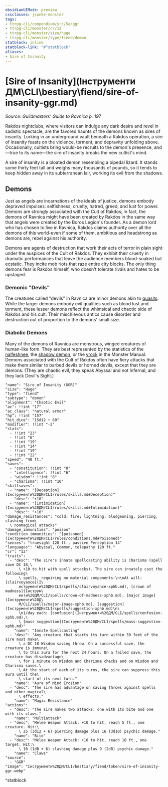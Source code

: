 ```yaml
---
obsidianUIMode: preview
cssclasses: json5e-monster
tags:
- ttrpg-cli/compendium/src/5e/ggr
- ttrpg-cli/monster/cr/12
- ttrpg-cli/monster/size/huge
- ttrpg-cli/monster/type/fiend/demon
statblock: inline
statblock-link: "#^statblock"
aliases:
- Sire of Insanity
---
```

# [Sire of Insanity](Інструменти ДМ\CLI\bestiary\fiend/sire-of-insanity-ggr.md)
*Source: Guildmasters' Guide to Ravnica p. 197*  

Rakdos nightclubs, where visitors can indulge any dark desire and revel in sadistic spectacle, are the favored haunts of the demons known as sires of insanity. Lurking in an underground vault beneath a Rakdos operation, a sire of insanity feasts on the violence, torment, and depravity unfolding above. Occasionally, cultists bring would-be recruits to the demon's presence, and—true to its name—the sire of insanity breaks the new cultist's mind.

A sire of insanity is a bloated demon resembling a bipedal lizard. It stands some thirty feet tall and weighs many thousands of pounds, so it tends to keep hidden away in its subterranean lair, working its evil from the shadows.

## Demons

Just as angels are incarnations of the ideals of justice, demons embody depraved impulses: selfishness, cruelty, hatred, greed, and lust for power. Demons are strongly associated with the Cult of Rakdos; in fact, the demons of Ravnica might have been created by Rakdos in the same way that angels were created by the Boros Legion's founder. As a demon lord who has chosen to live in Ravnica, Rakdos claims authority over all the demons of this world-even if some of them, ambitious and headstrong as demons are, rebel against his authority.

Demons are agents of destruction that work their acts of terror in plain sight under the auspices of the Cult of Rakdos. They exhibit their cruelty in dramatic performances that leave the audience members blood-soaked but ecstatic. They incite mob riots that raze entire city blocks. The only thing demons fear is Rakdos himself, who doesn't tolerate rivals and hates to be upstaged.

### Demonic "Devils"

The creatures called "devils" in Ravnica are minor demons akin to [quasits](Інструменти%20ДМ/CLI/bestiary/fiend/quasit-xmm.md). While the larger demons embody evil qualities such as blood lust and torment, these lesser demons reflect the whimsical and chaotic side of Rakdos and his cult. Their mischievous antics cause disorder and destruction out of proportion to the demons' small size.

### Diabolic Demons

Many of the demons of Ravnica are monstrous, winged creatures of human-like form. They are best represented by the statistics of the [nalfeshnee](Інструменти%20ДМ/CLI/bestiary/fiend/nalfeshnee-xmm.md), the [shadow demon](Інструменти%20ДМ/CLI/bestiary/fiend/shadow-demon-xmm.md), or the [vrock](Інструменти%20ДМ/CLI/bestiary/fiend/vrock-xmm.md) in the Monster Manual. Demons associated with the Cult of Rakdos often have fiery attacks that make them similar to barbed devils or horned devils, except that they are demons. (They are chaotic evil, they speak Abyssal and not Infernal, and they lack Devil's Sight.)

```statblock
"name": "Sire of Insanity (GGR)"
"size": "Huge"
"type": "fiend"
"subtype": "demon"
"alignment": "Chaotic Evil"
"ac": !!int "17"
"ac_class": "natural armor"
"hp": !!int "157"
"hit_dice": "15d12 + 60"
"modifier": !!int "-2"
"stats":
  - !!int "23"
  - !!int "6"
  - !!int "19"
  - !!int "14"
  - !!int "19"
  - !!int "22"
"speed": "40 ft."
"saves":
  - "constitution": !!int "8"
  - "intelligence": !!int "6"
  - "wisdom": !!int "8"
  - "charisma": !!int "10"
"skillsaves":
  - "name": "[Deception](Інструменти%20ДМ/CLI/rules/skills.md#Deception)"
    "desc": "+10"
  - "name": "[Intimidation](Інструменти%20ДМ/CLI/rules/skills.md#Intimidation)"
    "desc": "+10"
"damage_resistances": "cold; fire; lightning; bludgeoning, piercing, slashing from\
  \ nonmagical attacks"
"damage_immunities": "poison"
"condition_immunities": "[poisoned](Інструменти%20ДМ/CLI/rules/conditions.md#Poisoned)"
"senses": "truesight 120 ft., passive Perception 14"
"languages": "Abyssal, Common, telepathy 120 ft."
"cr": "12"
"traits":
  - "desc": "The sire's innate spellcasting ability is Charisma (spell save DC 18,\
      \ +10 to hit with spell attacks). The sire can innately cast the following\
      \ spells, requiring no material components:\n\nAt will: [clairvoyance](І\
      нструменти%20ДМ/CLI/spells/clairvoyance-xphb.md), [crown of madness](Інструм\
      енти%20ДМ/CLI/spells/crown-of-madness-xphb.md), [major image](Інструменти%20Д\
      М/CLI/spells/major-image-xphb.md), [suggestion](Інструменти%20ДМ/CLI/spells/suggestion-xphb.md)\n\
      \n1/day each: [confusion](Інструменти%20ДМ/CLI/spells/confusion-xphb.md),\
      \ [mass suggestion](Інструменти%20ДМ/CLI/spells/mass-suggestion-xphb.md)"
    "name": "Innate Spellcasting"
  - "desc": "Any creature that starts its turn within 30 feet of the sire must make\
      \ a DC 18 Wisdom saving throw. On a successful save, the creature is immune\
      \ to this aura for the next 24 hours. On a failed save, the creature has disadvantage\
      \ for 1 minute on Wisdom and Charisma checks and on Wisdom and Charisma saves.\
      \ At the start of each of its turns, the sire can suppress this aura until the\
      \ start of its next turn."
    "name": "Aura of Mind Erosion"
  - "desc": "The sire has advantage on saving throws against spells and other magical\
      \ effects."
    "name": "Magic Resistance"
"actions":
  - "desc": "The sire makes two attacks: one with its bite and one with its claws."
    "name": "Multiattack"
  - "desc": "Melee Weapon Attack: +10 to hit, reach 5 ft., one creature. Hit:\
      \ 25 (3d12 + 6) piercing damage plus 16 (3d10) psychic damage."
    "name": "Bite"
  - "desc": "Melee Weapon Attack: +10 to hit, reach 10 ft., one target. Hit:\
      \ 10 (1d8 + 6) slashing damage plus 9 (2d8) psychic damage."
    "name": "Claws"
"source":
  - "GGR"
"image": "Інструменти%20ДМ/CLI/bestiary/fiend/token/sire-of-insanity-ggr.webp"
```
^statblock
